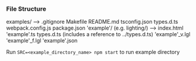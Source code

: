### File Structure

examples/
--> .gitignore
	Makefile
	README.md
	tsconfig.json
	types.d.ts
	webpack.config.js
	package.json
	'example'/ (e.g. lighting/)
	--> index.html
		'example'.ts
		types.d.ts (includes a reference to ../types.d.ts)
		'example'_v.lgl
		'example'_f.lgl
		'example'.json

Run `SRC=<example_directory_name> npm start` to run example directory